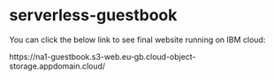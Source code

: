 # serverless-guestbook

You can click the below link to see final website running on IBM cloud:

<link> https://na1-guestbook.s3-web.eu-gb.cloud-object-storage.appdomain.cloud/ </link>

